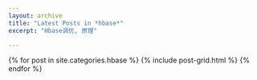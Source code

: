 ```yaml
---
layout: archive
title: "Latest Posts in *hbase*"
excerpt: "Hbase调优, 原理"

---
```


<div class="tiles">
{% for post in site.categories.hbase %}
	{% include post-grid.html %}
{% endfor %}
</div><!-- /.tiles -->
